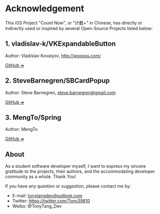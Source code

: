 # Acknowledgement #
This iOS Project "Count Now", or "计数+" in Chinese, has directly or indirectly used or inspired by several Open-Source Projects listed below:

## 1. **vladislav-k/VKExpandableButton**
Author: Vladislav Kovalyov, http://woopss.com/

[GitHub ➜](https://github.com/vladislav-k/VKExpandableButton)

## 2. **SteveBarnegren/SBCardPopup**
Author: Steve Barnegren, steve.barnegren@gmail.com

[GitHub ➜](https://github.com/SteveBarnegren/SBCardPopup)

## 3. **MengTo/Spring**
Author: MengTo

[GitHub ➜](https://github.com/MengTo/Spring)

## About
As a student software developer myself, I want to express my sincere gratitude to the projects, their authors, and the accommodating developer community as a whole. Thank You!

If you have any question or suggestion, please contact me by:
- E-mail: tonytangdev@outlook.com
- Twitter: https://twitter.com/Tony39810
- Weibo: @TonyTang_Dev
